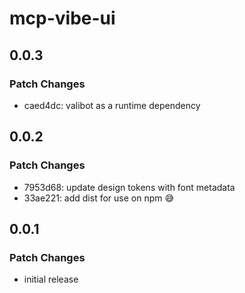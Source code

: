 # mcp-vibe-ui

## 0.0.3

### Patch Changes

- caed4dc: valibot as a runtime dependency

## 0.0.2

### Patch Changes

- 7953d68: update design tokens with font metadata
- 33ae221: add dist for use on npm 😅

## 0.0.1

### Patch Changes

- initial release

